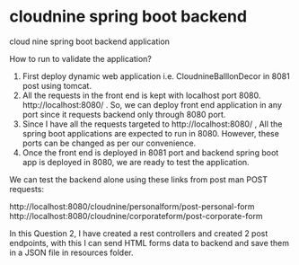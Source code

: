 # cloudnine spring boot backend
 cloud nine spring boot backend application

How to run to validate the application?

1. First deploy dynamic web application i.e. CloudnineBalllonDecor in 8081 post using tomcat. 
2. All the requests in the front end is kept with localhost port 8080.
   http://localhost:8080/ . So, we can deploy front end application in any port since it requests backend only through 8080 port.
3. Since I have all the requests targeted to http://localhost:8080/ , All the spring boot applications are expected to run in 8080. However, these ports can be changed as per our convenience.
4. Once the front end is deployed in 8081 port and backend spring boot app is deployed in 8080, we are ready to test the application.

We can test the backend alone using these links from post man
POST requests:

http://localhost:8080/cloudnine/personalform/post-personal-form
http://localhost:8080/cloudnine/corporateform/post-corporate-form

In this Question 2, I have created a rest controllers and created 2 post endpoints,
with this I can send HTML forms data to backend and save them in a JSON file in resources folder.